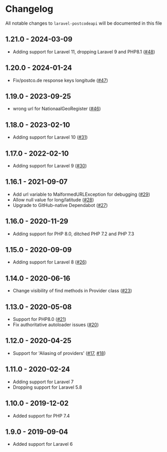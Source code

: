 # Changelog

All notable changes to `laravel-postcodeapi` will be documented in this file

## 1.21.0 - 2024-03-09

- Adding support for Laravel 11, dropping Laravel 9 and PHP8.1 ([#48](https://github.com/nickurt/laravel-postcodeapi/pull/48))

## 1.20.0 - 2024-01-24

- Fix/postco.de response keys longitude ([#47](https://github.com/nickurt/laravel-postcodeapi/issues/47))

## 1.19.0 - 2023-09-25

- wrong url for NationaalGeoRegister ([#46](https://github.com/nickurt/laravel-postcodeapi/issues/46))

## 1.18.0 - 2023-02-10

- Adding support for Laravel 10 ([#31](https://github.com/nickurt/laravel-postcodeapi/pull/31))

## 1.17.0 - 2022-02-10

- Adding support for Laravel 9 ([#30](https://github.com/nickurt/laravel-postcodeapi/pull/30))

## 1.16.1 - 2021-09-07

- Add url variable to MalformedURLException for debugging ([#29](https://github.com/nickurt/laravel-postcodeapi/pull/29))
- Allow null value for long/latitude ([#28](https://github.com/nickurt/laravel-postcodeapi/pull/28))
- Upgrade to GitHub-native Dependabot ([#27](https://github.com/nickurt/laravel-postcodeapi/pull/27))

## 1.16.0 - 2020-11-29

- Adding support for PHP 8.0, ditched PHP 7.2 and PHP 7.3

## 1.15.0 - 2020-09-09

- Adding support for Laravel 8 ([#26](https://github.com/nickurt/laravel-postcodeapi/pull/26))

## 1.14.0 - 2020-06-16

- Change visibility of find methods in Provider class ([#23](https://github.com/nickurt/laravel-postcodeapi/pull/23))

## 1.13.0 - 2020-05-08

- Support for PHP8.0 ([#21](https://github.com/nickurt/laravel-postcodeapi/pull/21))
- Fix authoritative autoloader issues ([#20](https://github.com/nickurt/laravel-postcodeapi/pull/20))

## 1.12.0 - 2020-04-25

- Support for 'Aliasing of providers' ([#17](https://github.com/nickurt/laravel-postcodeapi/issues/17), [#18](https://github.com/nickurt/laravel-postcodeapi/pull/18))

## 1.11.0 - 2020-02-24

- Adding support for Laravel 7
- Dropping support for Laravel 5.8

## 1.10.0 - 2019-12-02

- Added support for PHP 7.4

## 1.9.0 - 2019-09-04

- Added support for Laravel 6
